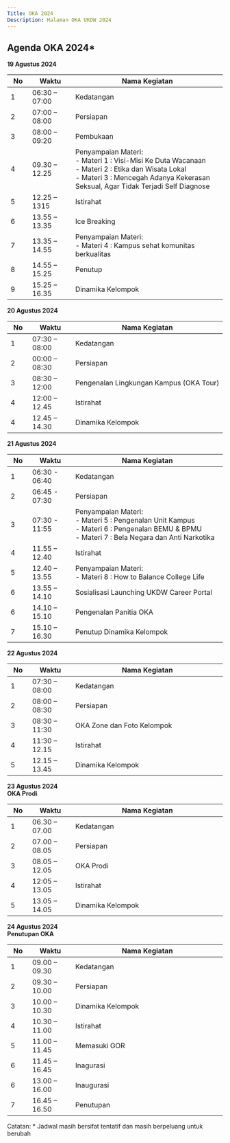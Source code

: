 ```yaml
---
Title: OKA 2024
Description: Halaman OKA UKDW 2024
---
```


## Agenda OKA 2024*
<strong>19 Agustus 2024</strong><br/>
<table style="width: 100%; max-width: 40em;">
    <thead>
        <tr>
            <th style="width: 10%;">No</th>
            <th style="width: 20%;">Waktu</th>
            <th style="width: 70%;">Nama Kegiatan</th>
        </tr>
    </thead>
    <tbody>
        <tr>
            <td>1</td>
            <td>06:30 – 07:00</td>
            <td>Kedatangan</td>
        </tr>
        <tr>
            <td>2</td>
            <td>07:00 – 08:00</td>
            <td>Persiapan</td>
        </tr>
        <tr>
            <td>3</td>
            <td>08:00 – 09:20</td>
            <td>Pembukaan</td>
        </tr>
        <tr>
            <td>4</td>
            <td>09.30 – 12.25</td>
            <td>Penyampaian Materi:<br/>
            - Materi 1 : Visi-Misi Ke Duta Wacanaan <br/>
            - Materi 2 : Etika dan Wisata Lokal <br/>
            - Materi 3 : Mencegah Adanya Kekerasan Seksual, Agar Tidak Terjadi Self Diagnose</td>
        </tr>
        <tr>
            <td>5</td>
            <td>12.25 – 1315</td>
            <td>Istirahat</td>
        </tr>
        <tr>
            <td>6</td>
            <td>13.55 – 13.35</td>
            <td>Ice Breaking</td>
        </tr>
        <tr>
            <td>7</td>
            <td>13.35 – 14.55</td>
            <td>Penyampaian Materi:<br/>
            - Materi 4 : Kampus sehat komunitas berkualitas  <br/>
        </tr>
        <tr>
            <td>8</td>
            <td>14.55 – 15.25</td>
            <td>Penutup</td>
        </tr>
        <tr>
            <td>9</td>
            <td>15.25 – 16.35</td>
            <td>Dinamika Kelompok</td>
        </tr>
    </tbody>
</table>

<strong>20 Agustus 2024</strong><br/>
<table style="width: 100%; max-width: 40em;">
    <thead>
        <tr>
            <th style="width: 10%;">No</th>
            <th style="width: 20%;">Waktu</th>
            <th style="width: 70%;">Nama Kegiatan</th>
        </tr>
    </thead>
    <tbody>
        <tr>
            <td>1</td>
            <td>07:30 – 08:00</td>
            <td>Kedatangan</td>
        </tr>
        <tr>
            <td>2</td>
            <td>00:00 – 08:30</td>
            <td>Persiapan</td>
        </tr>
        <tr>
            <td>3</td>
            <td>08:30 – 12:00</td>
            <td>Pengenalan Lingkungan Kampus (OKA Tour)</td>
        </tr>
        <tr>
            <td>4</td>
            <td>12:00 – 12.45</td>
            <td>Istirahat</td>
        </tr>
        <tr>
            <td>4</td>
            <td>12.45 – 14.30</td>
            <td>Dinamika Kelompok</td>
        </tr>
    </tbody>
</table>

<strong>21 Agustus 2024</strong><br/>
<table style="width: 100%; max-width: 40em;">
    <thead>
        <tr>
            <th style="width: 10%;">No</th>
            <th style="width: 20%;">Waktu</th>
            <th style="width: 70%;">Nama Kegiatan</th>
        </tr>
    </thead>
    <tbody>
         <tr>
            <td>1</td>
            <td>06:30 - 06:40</td>
            <td>Kedatangan</td>
        </tr>
        <tr>
            <td>2</td>
            <td>06:45 - 07:30</td>
            <td>Persiapan</td>
        </tr>
        <tr>
            <td>3</td>
            <td>07:30 - 11:55</td>
            <td>Penyampaian Materi:<br/>
            - Materi 5 : Pengenalan Unit Kampus<br/>
            - Materi 6 : Pengenalan BEMU & BPMU<br/>
            - Materi 7 : Bela Negara dan Anti Narkotika</td>
        </tr>
        <tr>
            <td>4</td>
            <td>11.55 – 12.40</td>
            <td>Istirahat</td>
        </tr>
        <tr>
            <td>5</td>
            <td>12.40 – 13.55</td>
            <td>Penyampaian Materi:<br/>
            - Materi 8 : How to Balance College Life<br/>
        </tr>
        <tr>
            <td>6</td>
            <td>13.55 – 14.10</td>
            <td>Sosialisasi Launching UKDW Career Portal</td>
        </tr>
        <tr>
            <td>6</td>
            <td>14.10 – 15.10</td>
            <td>Pengenalan Panitia OKA</td>
        </tr>
        <tr>
            <td>7</td>
            <td>15.10 – 16.30</td>
            <td>Penutup  Dinamika Kelompok</td>
        </tr>
    </tbody>
</table>

<strong>22 Agustus 2024</strong><br/>
<table style="width: 100%; max-width: 40em;">
    <thead>
        <tr>
            <th style="width: 10%;">No</th>
            <th style="width: 20%;">Waktu</th>
            <th style="width: 70%;">Nama Kegiatan</th>
        </tr>
    </thead>
    <tbody>
        <tr>
            <td>1</td>
            <td>07:30 – 08:00</td>
            <td>Kedatangan</td>
        </tr>
        <tr>
            <td>2</td>
            <td>08:00 – 08:30</td>
            <td>Persiapan</td>
        </tr>
        <tr>
            <td>3</td>
            <td>08:30 – 11:30</td>
            <td>OKA Zone dan Foto Kelompok</td>
        </tr>
        <tr>
            <td>4</td>
            <td>11:30 – 12.15</td>
            <td>Istirahat</td>
        </tr>
        <tr>
            <td>5</td>
            <td>12.15 – 13.45</td>
            <td>Dinamika Kelompok</td>
        </tr>
    </tbody>
</table>

<strong>23 Agustus 2024<br/>
OKA Prodi</strong><br/>
<table style="width: 100%; max-width: 40em;">
    <thead>
        <tr>
            <th style="width: 10%;">No</th>
            <th style="width: 20%;">Waktu</th>
            <th style="width: 70%;">Nama Kegiatan</th>
        </tr>
    </thead>
    <tbody>
         <tr>
            <td>1</td>
            <td>06.30 – 07.00</td>
            <td>Kedatangan</td>
        </tr>
        <tr>
            <td>2</td>
            <td>07.00 – 08.05</td>
            <td>Persiapan</td>
        </tr>
        <tr>
            <td>3</td>
            <td>08.05 – 12.05</td>
            <td>OKA Prodi</td>
        </tr>
        <tr>
            <td>4</td>
            <td>12:05 – 13.05</td>
            <td>Istirahat</td>
        </tr>
        <tr>
            <td>5</td>
            <td>13.05 – 14.05</td>
            <td>Dinamika Kelompok</td>
        </tr>
    </tbody>
</table>

<strong>24 Agustus 2024<br/>
Penutupan OKA</strong><br/>
<table style="width: 100%; max-width: 40em;">
    <thead>
        <tr>
            <th style="width: 10%;">No</th>
            <th style="width: 20%;">Waktu</th>
            <th style="width: 70%;">Nama Kegiatan</th>
        </tr>
    </thead>
    <tbody>
        <tr>
            <td>1</td>
            <td>09.00 – 09.30</td>
            <td>Kedatangan</td>
        </tr>
        <tr>
            <td>2</td>
            <td>09.30 – 10.00</td>
            <td>Persiapan</td>
        </tr>
        <tr>
            <td>3</td>
            <td>10.00 – 10.30</td>
            <td>Dinamika Kelompok</td>
        </tr>
        <tr>
            <td>4</td>
            <td>10.30 – 11.00</td>
            <td>Istirahat</td>
        </tr>
        <tr>
            <td>5</td>
            <td>11.00 – 11.45</td>
            <td>Memasuki GOR</td>
        </tr>
        <tr>
            <td>6</td>
            <td>11.45 – 16.45</td>
            <td>Inagurasi</td>
        </tr>
        <tr>
            <td>6</td>
            <td>13.00 – 16.00</td>
            <td>Inaugurasi</td>
        </tr>
        <tr>
            <td>7</td>
            <td>16.45 – 16.50</td>
            <td>Penutupan</td>
        </tr>
    </tbody>
</table>
Catatan: * Jadwal masih bersifat tentatif dan masih berpeluang untuk berubah
